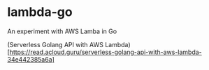# lambda-go

An experiment with AWS Lamba in Go

(Serverless Golang API with AWS Lambda)[https://read.acloud.guru/serverless-golang-api-with-aws-lambda-34e442385a6a]
